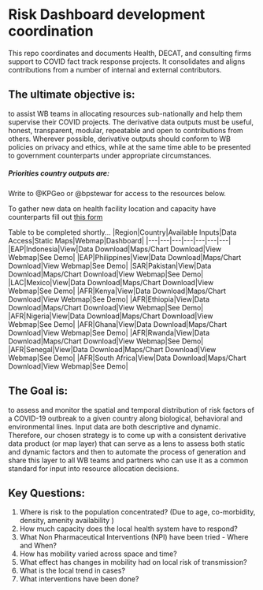 # Risk Dashboard development coordination
This repo coordinates and documents Health, DECAT, and consulting firms support to COVID fact track response projects. It consolidates and aligns contributions from a number of internal and external contributors.

## The ultimate objective is:
to assist WB teams in allocating resources sub-nationally and help them supervise their COVID projects. The derivative data outputs must be useful, honest, transparent, modular, repeatable and open to contributions from others. Wherever possible, derivative outputs should conform to WB policies on privacy and ethics, while at the same time able to be presented to government counterparts under appropriate circumstances.   

##### Priorities country outputs are:
Write to @KPGeo or @bpstewar for access to the resources below.

To gather new data on health facility location and capacity have counterparts fill out [this form](https://ee.kobotoolbox.org/x/ZbDMXgiT)

Table to be completed shortly...
|Region|Country|Available Inputs|Data Access|Static Maps|Webmap|Dashboard|
|---|---|---|---|---|---|---|
|EAP|Indonesia|View|Data Download|Maps/Chart Download|View Webmap|See Demo|
|EAP|Philippines|View|Data Download|Maps/Chart Download|View Webmap|See Demo|
|SAR|Pakistan|View|Data Download|Maps/Chart Download|View Webmap|See Demo|
|LAC|Mexico|View|Data Download|Maps/Chart Download|View Webmap|See Demo|
|AFR|Kenya|View|Data Download|Maps/Chart Download|View Webmap|See Demo|
|AFR|Ethiopia|View|Data Download|Maps/Chart Download|View Webmap|See Demo|
|AFR|Nigeria|View|Data Download|Maps/Chart Download|View Webmap|See Demo|
|AFR|Ghana|View|Data Download|Maps/Chart Download|View Webmap|See Demo|
|AFR|Rwanda|View|Data Download|Maps/Chart Download|View Webmap|See Demo|
|AFR|Senegal|View|Data Download|Maps/Chart Download|View Webmap|See Demo|
|AFR|South Africa|View|Data Download|Maps/Chart Download|View Webmap|See Demo|

## The Goal is:
 to assess and monitor the spatial and temporal distribution of risk factors of a COVID-19 outbreak to a given country along biological, behavioral and environmental lines. Input data are both descriptive and dynamic. Therefore, our chosen strategy is to come up with a consistent derivative data product (or map layer) that can serve as a lens to assess both static and dynamic factors and then to automate the process of generation and share this layer to all WB teams and partners who can use it as a common standard for input into resource allocation decisions.

## Key Questions:
  1. Where is risk to the population concentrated? (Due to age, co-morbidity, density, amenity availability )
  2. How much capacity does the local health system have to respond?
  3. What Non Pharmaceutical Interventions (NPI) have been tried - Where and When?
  4. How has mobility varied across space and time?
  5. What effect has changes in mobility had on local risk of transmission?
  6. What is the local trend in cases?
  7. What interventions have been done?

